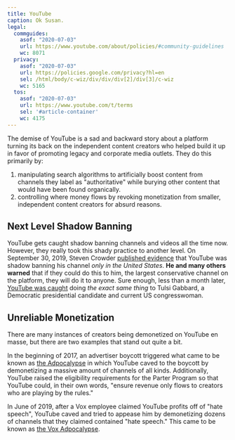 ```yaml
---
title: YouTube
caption: Ok Susan.
legal:
  commguides:
    asof: "2020-07-03"
    url: https://www.youtube.com/about/policies/#community-guidelines
    wc: 8071
  privacy:
    asof: "2020-07-03"
    url: https://policies.google.com/privacy?hl=en
    sel: /html/body/c-wiz/div/div/div[2]/div[3]/c-wiz
    wc: 5165
  tos:
    asof: "2020-07-03"
    url: https://www.youtube.com/t/terms
    sel: '#article-container'
    wc: 4175
---
```


The demise of YouTube is a sad and backward story about a platform turning its
back on the independent content creators who helped build it up in favor of
promoting legacy and corporate media outlets. They do this primarily by:
1. manipulating search algorithms to artificially boost content from channels
	 they label as "authoritative" while burying other content that would have
	 been found organically.
2. controlling where money flows by revoking monetization from smaller,
	 independent content creators for absurd reasons.

## Next Level Shadow Banning

YouTube gets caught shadow banning channels and videos all the time now.
However, they really took this shady practice to another level. On September
30, 2019, Steven Crowder [published
evidence](/events/crowder-confirms-youtube-shadow-ban/) that YouTube was shadow
banning his channel _only in the United States_. **He and many others warned**
that if they could do this to him, the largest conservative channel on the
platform, they will do it to anyone. Sure enough, less than a month later,
[YouTube was
caught](/events/youtube-gets-caught-shadow-banning-tulsi-gabbard-in-the-us/)
doing _the exact same thing_ to Tulsi Gabbard, a Democratic presidential
candidate and current US congresswoman.

## Unreliable Monetization

There are many instances of creators being demonetized on YouTube en masse, but
there are two examples that stand out quite a bit.

In the beginning of 2017, an advertiser boycott triggered what came to be known
as [the Adpocalypse](/events/youtube-adpocalypse/) in which YouTube caved to
the boycott by demonetizing a massive amount of channels of all kinds.
Additionally, YouTube raised the eligibility requirements for the Parter
Program so that YouTube could, in their own words, "ensure revenue only flows
to creators who are playing by the rules."

In June of 2019, after a Vox employee claimed YouTube profits off of "hate
speech", YouTube caved and tried to appease him by demonetizing dozens of
channels that they claimed contained "hate speech." This came to be known as
[the Vox Adpocalypse](/events/voxadpocalypse/).

